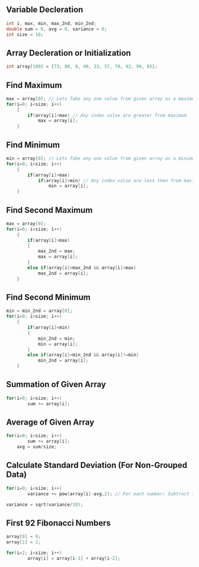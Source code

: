 ## Variable Decleration
```c
int i, max, min, max_2nd, min_2nd;
double sum = 0, avg = 0, variance = 0;
int size = 10;
```
## Array Decleration or Initialization
```c
int array[100] = {73, 80, 8, 40, 33, 57, 70, 92, 99, 85};
```
## Find Maximum
```c
max = array[0]; // Lets Take any one value from given array as a maximum
for(i=0; i<size; i++)
    {
        if(array[i]>max) // Any index value are greater from maximum
            max = array[i];
    }
```
## Find Minimum
```c
min = array[0]; // Lets Take any one value from given array as a minimum
for(i=0; i<size; i++)
    {
        if(array[i]>max)  
            if(array[i]<min) // Any index value are less then from maximum
                min = array[i];
    }
```
## Find Second Maximum
```c
max = array[0];
for(i=0; i<size; i++)
    {
        if(array[i]>max)
        {
            max_2nd = max;
            max = array[i];
        }
        else if(array[i]>max_2nd && array[i]<max)
            max_2nd = array[i];
    }
```
## Find Second Minimum
```c
min = min_2nd = array[0];
for(i=0; i<size; i++)
    {
        if(array[i]<min)
        {
            min_2nd = min;
            min = array[i];
        }
        else if(array[i]<min_2nd && array[i]!=min)
            min_2nd = array[i];
    }
```
## Summation of Given Array
```c
for(i=0; i<size; i++)
        sum += array[i];
```
## Average of Given Array
```c
for(i=0; i<size; i++)
        sum += array[i];
    avg = sum/size; 
```
## Calculate Standard Deviation (For Non-Grouped Data)
```c
for(i=0; i<size; i++)
        variance += pow(array[i]-avg,2); // For each number: Subtract the Mean and square the result 

variance = sqrt(variance/10);
```
## First 92 Fibonacci Numbers
```c
array[0] = 0;
array[1] = 1;

for(i=2; i<size; i++)
        array[i] = array[i-1] + array[i-2];
```
